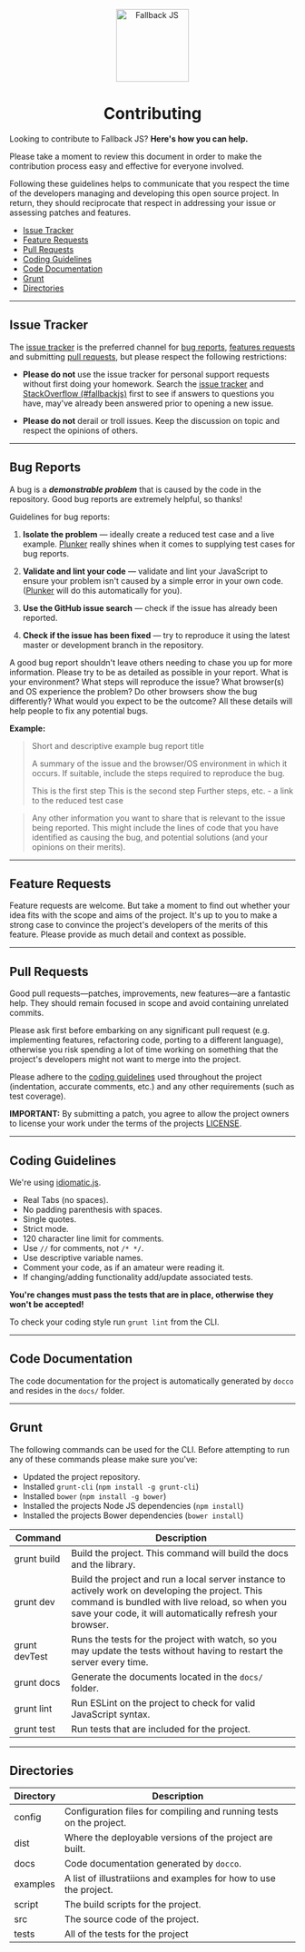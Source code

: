 <p align="center"><a href="http://fallback.io/" target="_blank"><img alt="Fallback JS" height="128" src="http://fallback.io/img/logo.png" /></a></p>
<h1 align="center">Contributing</h1>

Looking to contribute to Fallback JS? **Here's how you can help.**

Please take a moment to review this document in order to make the contribution process easy and effective for everyone involved.

Following these guidelines helps to communicate that you respect the time of the developers managing and developing this open source project. In return, they should reciprocate that respect in addressing your issue or assessing patches and features.

- [Issue Tracker](#issue-tracker)
- [Feature Requests](#feature-requests)
- [Pull Requests](#pull-requests)
- [Coding Guidelines](#coding-guidelines)
- [Code Documentation](#code-documentation)
- [Grunt](#grunt)
- [Directories](#directories)

---

## Issue Tracker

The [issue tracker](https://github.com/dolox/fallback/issues) is the preferred channel for [bug reports](#bug-reports), [features requests](#feature-requests) and submitting [pull requests](#pull-requests), but please respect the following restrictions:

- **Please do not** use the issue tracker for personal support requests without first doing your homework. Search the [issue tracker](https://github.com/dolox/fallback/issues) and [StackOverflow (#fallbackjs)](http://stackoverflow.com/questions/tagged/fallbackjs) first to see if answers to questions you have, may've already been answered prior to opening a new issue.

- **Please do not** derail or troll issues. Keep the discussion on topic and respect the opinions of others.

---

## Bug Reports

A bug is a ***demonstrable problem*** that is caused by the code in the repository. Good bug reports are extremely helpful, so thanks!

Guidelines for bug reports:

1. **Isolate the problem** — ideally create a reduced test case and a live example. [Plunker](http://plnkr.co/) really shines when it comes to supplying test cases for bug reports.

2. **Validate and lint your code** — validate and lint your JavaScript to ensure your problem isn't caused by a simple error in your own code. ([Plunker](http://plnkr.co/) will do this automatically for you).

3. **Use the GitHub issue search** — check if the issue has already been reported.

4. **Check if the issue has been fixed** — try to reproduce it using the latest master or development branch in the repository.

A good bug report shouldn't leave others needing to chase you up for more information. Please try to be as detailed as possible in your report. What is your environment? What steps will reproduce the issue? What browser(s) and OS experience the problem? Do other browsers show the bug differently? What would you expect to be the outcome? All these details will help people to fix any potential bugs.

**Example:**

> Short and descriptive example bug report title
>
> A summary of the issue and the browser/OS environment in which it occurs. If suitable, include the steps required to reproduce the bug.
>
> This is the first step
> This is the second step
> Further steps, etc.
> <url> - a link to the reduced test case

> Any other information you want to share that is relevant to the issue being reported. This might include the lines of code that you have identified as causing the bug, and potential solutions (and your opinions on their merits).

---

## Feature Requests

Feature requests are welcome. But take a moment to find out whether your idea fits with the scope and aims of the project. It's up to you to make a strong case to convince the project's developers of the merits of this feature. Please provide as much detail and context as possible.

---

## Pull Requests

Good pull requests—patches, improvements, new features—are a fantastic help. They should remain focused in scope and avoid containing unrelated commits.

Please ask first before embarking on any significant pull request (e.g. implementing features, refactoring code, porting to a different language), otherwise you risk spending a lot of time working on something that the project's developers might not want to merge into the project.

Please adhere to the [coding guidelines](#coding-guidelines) used throughout the project (indentation, accurate comments, etc.) and any other requirements (such as test coverage).

**IMPORTANT:** By submitting a patch, you agree to allow the project owners to license your work under the terms of the projects [LICENSE](https://github.com/dolox/fallback/blob/master/LICENSE.txt).

---

## Coding Guidelines

We're using [idiomatic.js](https://github.com/rwaldron/idiomatic.js/blob/master/readme.md).

- Real Tabs (no spaces).
- No padding parenthesis with spaces.
- Single quotes.
- Strict mode.
- 120 character line limit for comments.
- Use `//` for comments, not `/* */`.
- Use descriptive variable names.
- Comment your code, as if an amateur were reading it.
- If changing/adding functionality add/update associated tests.

**You're changes must pass the tests that are in place, otherwise they won't be accepted!**

To check your coding style run `grunt lint` from the CLI.

---

## Code Documentation

The code documentation for the project is automatically generated by `docco` and resides in the `docs/` folder.

---

## Grunt

The following commands can be used for the CLI. Before attempting to run any of these commands please make sure you've:

- Updated the project repository.
- Installed `grunt-cli` (`npm install -g grunt-cli`)
- Installed `bower` (`npm install -g bower`)
- Installed the projects Node JS dependencies (`npm install`)
- Installed the projects Bower dependencies (`bower install`)

| Command       | Description |
| ------------- | ----------- |
| grunt build   | Build the project. This command will build the docs and the library. |
| grunt dev     | Build the project and run a local server instance to actively work on developing the project. This command is bundled with live reload, so when you save your code, it will automatically refresh your browser. |
| grunt devTest | Runs the tests for the project with watch, so you may update the tests without having to restart the server every time. |
| grunt docs    | Generate the documents located in the `docs/` folder. |
| grunt lint    | Run ESLint on the project to check for valid JavaScript syntax. |
| grunt test    | Run tests that are included for the project. |

---

## Directories

| Directory | Description |
| --------- | ----------- |
| config    | Configuration files for compiling and running tests on the project. |
| dist      | Where the deployable versions of the project are built. |
| docs      | Code documentation generated by `docco`. |
| examples  | A list of illustratiions and examples for how to use the project. |
| script    | The build scripts for the project. |
| src       | The source code of the project. |
| tests     | All of the tests for the project |
